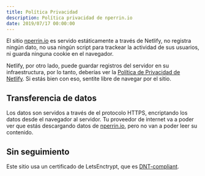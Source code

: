 ```yaml
---
title: Política Privacidad
description: Política privacidad de nperrin.io
date: 2019/07/17 00:00:00
---
```


El sitio [nperrin.io](https://nperrin.io) es servido estáticamente a través de Netlify, no registra ningún dato, no usa ningún script para trackear la actividad de sus usuarios, ni guarda ninguna cookie en el navegador.

Netlify, por otro lado, puede guardar registros del servidor en su infraestructura, por lo tanto, deberías ver la [Política de Privacidad de Netlify](https://www.netlify.com/privacy). Si estás bien con eso, sentite libre de navegar por el sitio.

## Transferencia de datos

Los datos son servidos a través de el protocolo HTTPS, encriptando los datos desde el navegador al servidor. Tu proveedor de internet va a poder ver que estás descargando datos de [nperrin.io](https://nperrin.io), pero no van a poder leer su contenido.

## Sin seguimiento

Este sitio usa un certificado de LetsEnctrypt, que es [DNT-compliant](https://www.eff.org/issues/do-not-track).

